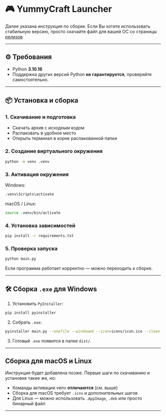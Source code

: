 # 🎮 YummyCraft Launcher

Далее указана инструкция по сборке. Если Вы хотите использовать стабильную версию, просто скачайте файл для вашей ОС со страницы [релизов](https://github.com/YummyCraft/YummyCraftLauncher/releases/)

---

## ⚙️ Требования

- Python **3.10.16**
- Поддержка других версий Python **не гарантируется**, проверяйте самостоятельно.

---

## 📦 Установка и сборка

### 1. Скачивание и подготовка

- Скачать архив с исходным кодом
- Распаковать в удобное место
- Открыть терминал в корне распакованной папки

### 2. Создание виртуального окружения

```bash
python -m venv .venv
```

### 3. Активация окружения

Windows:
```bash
.venv\Scripts\activate
```

macOS / Linux:
```bash
source .venv/bin/activate
```

### 4. Установка зависимостей

```bash
pip install -r requirements.txt
```

### 5. Проверка запуска

```bash
python main.py
```

Если программа работает корректно — можно переходить к сборке.

---

## 🛠 Сборка `.exe` для Windows

1. Установить `PyInstaller`:

```bash
pip install pyinstaller
```

2. Собрать `.exe`:

```bash
pyinstaller main.py --onefile --windowed --icon=icons/icon.ico --clean
```

3. Готовый `.exe` появится в папке `dist/`.

---

## Сборка для macOS и Linux

Инструкция будет добавлена позже. Первые шаги по скачиванию и установке такие же, но:

- Команды активации venv **отличаются** (см. выше)
- Сборка для macOS требует `.icns` и дополнительных шагов
- Для Linux — можно использовать `.AppImage`, `.deb` или просто бинарный файл

---
